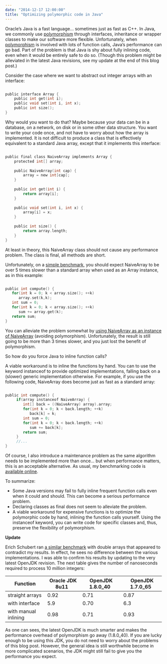 ```yaml
---
date: "2014-12-17 12:00:00"
title: "Optimizing polymorphic code in Java"
---
```




Oracle&rsquo;s Java is a fast language&hellip; sometimes just as fast as C++. In Java, we commonly use [polymorphism](https://en.wikipedia.org/wiki/Polymorphism_(computer_science)) through interfaces, inheritance or wrapper classes to make our software more flexible. Unfortunately, when [polymorphism](https://en.wikipedia.org/wiki/Polymorphism_(computer_science)) is involved with lots of function calls, Java&rsquo;s performance can go bad. Part of the problem is that Java is shy about fully inlining code, even when it would be entirely safe to do so. (Though this problem might be alleviated in the latest Java revisions, see my update at the end of this blog post.)

Consider the case where we want to abstract out integer arrays with an interface:
```C

public interface Array {
    public int get(int i);
    public void set(int i, int x);
    public int size();
}
```


Why would you want to do that? Maybe because your data can be in a database, on a network, on disk or in some other data structure. You want to write your code once, and not have to worry about how the array is implemented.
 It is not difficult to produce a class that is effectively equivalent to a standard Java array, except that it implements this interface:
```C

public final class NaiveArray implements Array {
    protected int[] array;
    
    public NaiveArray(int cap) {
        array = new int[cap];
    }
    
    public int get(int i) {
        return array[i];
    }
    
    public void set(int i, int x) {
        array[i] = x;  
    }
    
    public int size() {
        return array.length;
    }
}
```


At least in theory, this NaiveArray class should not cause any performance problem. The class is final, all methods are short.

Unfortunately, on a [simple benchmark](https://github.com/lemire/Code-used-on-Daniel-Lemire-s-blog/blob/master/2014/12/17/Benchmark.java), you should expect NaiveArray to be over 5 times slower than a standard array when used as an Array instance, as in this example:
```C

public int compute() {
   for(int k = 0; k < array.size(); ++k) 
      array.set(k,k);
   int sum = 0;
   for(int k = 0; k < array.size(); ++k) 
      sum += array.get(k);
   return sum;
}
```


You can alleviate the problem somewhat by [using NaiveArray as an instance of NaiveArray](https://github.com/lemire/Code-used-on-Daniel-Lemire-s-blog/blob/master/2014/12/17/FixedSummer.java) (avoiding polymorphism). Unfortunately, the result is still going to be more than 3 times slower, and you just lost the benefit of polymorphism.

So how do you force Java to inline function calls?

A viable workaround is to inline the functions by hand. You can to use the keyword instanceof to provide optimized implementations, falling back on a (slower) generic implementation otherwise. For example, if you use the following code, NaiveArray does become just as fast as a standard array:
```C

public int compute() {
     if(array instanceof NaiveArray) {
        int[] back = ((NaiveArray) array).array;
        for(int k = 0; k < back.length; ++k) 
           back[k] = k;
        int sum = 0;
        for(int k = 0; k < back.length; ++k) 
           sum += back[k];
        return sum;
     }
     //...
}
```


Of course, I also introduce a maintenance problem as the same algorithm needs to be implemented more than once&hellip; but when performance matters, this is an acceptable alternative.
As usual, my benchmarking code is [available online](https://github.com/lemire/Code-used-on-Daniel-Lemire-s-blog/tree/master/2014/12/17).

To summarize:

- Some Java versions may fail to fully inline frequent function calls even when it could and should. This can become a serious performance problem.
- Declaring classes as final does not seem to alleviate the problem.
- A viable workaround for expensive functions is to optimize the polymorphic code by hand, inlining the function calls yourself. Using the instanceof keyword, you can write code for specific classes and, thus, preserve the flexibility of polymorphism.


__Update__

Erich Schubert ran [a similar benchmark](http://www.vitavonni.de/blog/201412/2014122201-java-sum-of-array-comparisons.html) with double arrays that appeared to contradict my results. In effect, he sees no difference between the various implementations. I was able to confirm his results by updating to the very latest OpenJDK revision. The next table gives the number of nanoseconds required to process 10 million integers:

&nbsp;Function&nbsp;     |&nbsp;Oracle JDK 8u11&nbsp; |&nbsp;OpenJDK 1.8.0_40&nbsp; |&nbsp;OpenJDK 1.7.0_65&nbsp; |
-------------------------|-------------------------|-------------------------|-------------------------|
straight arrays          |0.92                     |0.71                     |0.87                     |
with interface           |5.9                      |0.70                     |6.3                      |
with manual inlining     |0.98                     |0.71                     |0.93                     |


As one can sees, the latest OpenJDK is much smarter and makes the performance overhead of polymorphism go away (1.8.0_40). If you are lucky enough to be using this JDK, you do not need to worry about the problems of this blog post. However, the general idea is still worthwhile become in more complicated scenarios, the JDK might still fail to give you the performance you expect.

